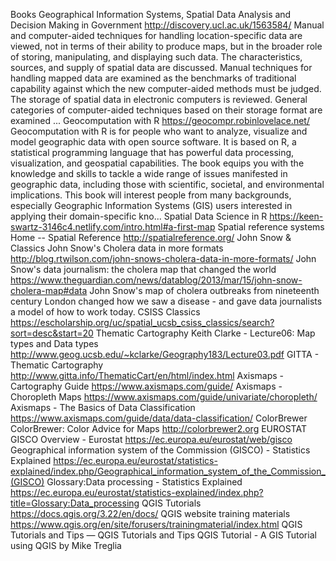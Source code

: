 Books
Geographical Information Systems, Spatial Data Analysis and Decision Making in Government
http://discovery.ucl.ac.uk/1563584/
Manual and computer-aided techniques for handling location-specific data are viewed, not in terms of their ability to produce maps, but in the broader role of storing, manipulating, and displaying such data. The characteristics, sources, and supply of spatial data are discussed. Manual techniques for handling mapped data are examined as the benchmarks of traditional capability against which the new computer-aided methods must be judged. The storage of spatial data in electronic computers is reviewed. General categories of computer-aided techniques based on their storage format are examined ...
Geocomputation with R
https://geocompr.robinlovelace.net/
Geocomputation with R is for people who want to analyze, visualize and model geographic data with open source software. It is based on R, a statistical programming language that has powerful data processing, visualization, and geospatial capabilities. The book equips you with the knowledge and skills to tackle a wide range of issues manifested in geographic data, including those with scientific, societal, and environmental implications. This book will interest people from many backgrounds, especially Geographic Information Systems (GIS) users interested in applying their domain-specific kno...
Spatial Data Science in R
https://keen-swartz-3146c4.netlify.com/intro.html#a-first-map
Spatial reference systems
Home -- Spatial Reference
http://spatialreference.org/
John Snow & Classics
John Snow's Cholera data in more formats
http://blog.rtwilson.com/john-snows-cholera-data-in-more-formats/
John Snow's data journalism: the cholera map that changed the world
https://www.theguardian.com/news/datablog/2013/mar/15/john-snow-cholera-map#data
John Snow's map of cholera outbreaks from nineteenth century London changed how we saw a disease - and gave data journalists a model of how to work today.
CSISS Classics
https://escholarship.org/uc/spatial_ucsb_csiss_classics/search?sort=desc&start=20
Thematic Cartography
Keith Clarke - Lecture06: Map types and Data types
http://www.geog.ucsb.edu/~kclarke/Geography183/Lecture03.pdf
GITTA - Thematic Cartography
http://www.gitta.info/ThematicCart/en/html/index.html
Axismaps - Cartography Guide
https://www.axismaps.com/guide/
Axismaps - Choropleth Maps
https://www.axismaps.com/guide/univariate/choropleth/
Axismaps - The Basics of Data Classification
https://www.axismaps.com/guide/data/data-classification/
ColorBrewer
ColorBrewer: Color Advice for Maps
http://colorbrewer2.org
EUROSTAT GISCO
Overview - Eurostat
https://ec.europa.eu/eurostat/web/gisco
Geographical information system of the Commission (GISCO) - Statistics Explained
https://ec.europa.eu/eurostat/statistics-explained/index.php/Geographical_information_system_of_the_Commission_(GISCO)
Glossary:Data processing - Statistics Explained
https://ec.europa.eu/eurostat/statistics-explained/index.php?title=Glossary:Data_processing
QGIS Tutorials
https://docs.qgis.org/3.22/en/docs/
QGIS website training materials
https://www.qgis.org/en/site/forusers/trainingmaterial/index.html
QGIS Tutorials and Tips — QGIS Tutorials and Tips
QGIS Tutorial - A GIS Tutorial using QGIS by Mike Treglia
